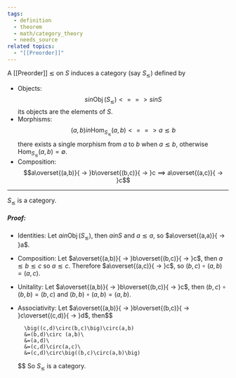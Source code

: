 ```yaml
---
tags:
  - definition
  - theorem
  - math/category_theory
  - needs_source
related topics:
  - "[[Preorder]]"
---
```

A [[Preorder]] $\lesssim$ on $S$ induces a category (say $S_\lesssim$) defined by
- Objects:
	$$ s in \operatorname{Obj}(S_\lesssim) <==> s in S$$
	its objects are the elements of $S$.
- Morphisms:
	$$(a,b) in\operatorname{Hom}_{S_\lesssim}(a,b) <==> a\lesssim b$$
	there exists a single morphism from $a$ to $b$ when $a\lesssim b$, otherwise $\operatorname{Hom}_{S_\lesssim}(a,b)=\emptyset$.
- Composition:
	$$a\overset{(a,b)}{ -> }b\overset{(b,c)}{ -> }c ==> a\overset{(a,c)}{ -> }c$$
---
$S_\lesssim$ is a category.
##### Proof:
- Identities:
	Let $a in \operatorname{Obj}(S_\lesssim)$, then $a in S$ and $a\lesssim a$, so $a\overset{(a,a)}{ -> }a$.
- Composition:
	Let $a\overset{(a,b)}{ -> }b\overset{(b,c)}{ -> }c$, then $a\lesssim b \lesssim c$ so $a\lesssim c$. Therefore $a\overset{(a,c)}{ -> }c$, so $(b,c)\circ(a,b)=(a,c)$.
- Unitality:
	Let $a\overset{(a,b)}{ -> }b\overset{(b,c)}{ -> }c$, then $(b,c)\circ(b,b)=(b,c)$ and $(b,b)\circ(a,b)=(a,b)$.
- Associativity:
	Let $a\overset{(a,b)}{ -> }b\overset{(b,c)}{ -> }c\overset{(c,d)}{ -> }d$, then$$
	
		\big((c,d)\circ(b,c)\big)\circ(a,b)
		&=(b,d)\circ (a,b)\
		&=(a,d)\
		&=(c,d)\circ(a,c)\
		&=(c,d)\circ\big((b,c)\circ(a,b)\big)
	
	$$
So $S_\lesssim$ is a category.